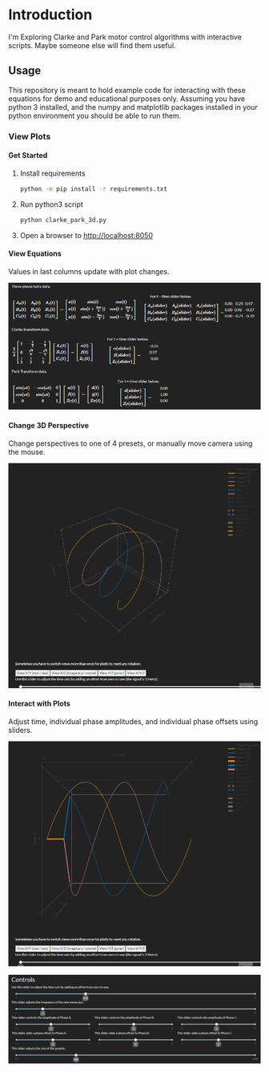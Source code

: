 # Introduction #

I'm Exploring Clarke and Park motor control algorithms with interactive scripts. Maybe someone else will find them useful.

## Usage ##

This repository is meant to hold example code for interacting with these equations for demo and educational purposes only. Assuming you have python 3 installed, and the numpy and matplotlib packages installed in your python environment you should be able to run them.

### View Plots ###

#### Get Started ####

1. Install requirements

    ```bash
    python -m pip install -r requirements.txt
    ```

1. Run python3 script

    ```bash
    python clarke_park_3d.py
    ```

1. Open a browser to [http://localhost:8050](http://localhost:8050)

#### View Equations ####

Values in last columns update with plot changes.

![equations](images/equations.png)

#### Change 3D Perspective ####

Change perspectives to one of 4 presets, or manually move camera using the mouse.

![camera](images/view_change_demo.gif)

#### Interact with Plots ####

Adjust time, individual phase amplitudes, and individual phase offsets using sliders.

![interactive](images/slider_demo.gif)

![controls](images/controls.png)
